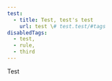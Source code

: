 ```yaml
---
test:
  - title: Test, test's test
    url: test \# test.test/#tags
disabledTags:
  - test,
  - rule,
  - third
---
```


Test